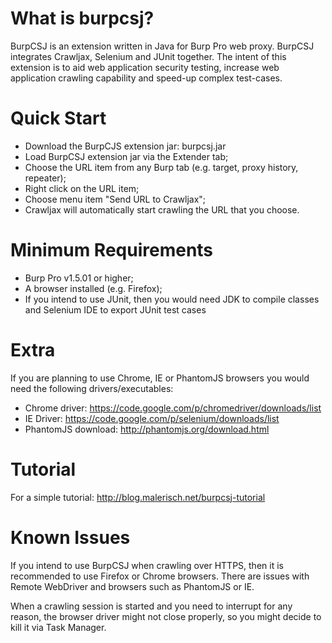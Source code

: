 What is burpcsj?
================

BurpCSJ is an extension written in Java for Burp Pro web proxy. 
BurpCSJ integrates Crawljax, Selenium and JUnit together.
The intent of this extension is to aid web application security testing, increase web application crawling capability and speed-up complex test-cases.

Quick Start
===========

- Download the BurpCJS extension jar: burpcsj.jar 
- Load BurpCSJ extension jar via the Extender tab;
- Choose the URL item from any Burp tab (e.g. target, proxy history, repeater); 
- Right click on the URL item;
- Choose menu item "Send URL to Crawljax";
- Crawljax will automatically start crawling the URL that you choose.

Minimum Requirements
====================

- Burp Pro v1.5.01 or higher;
- A browser installed (e.g. Firefox);
- If you intend to use JUnit, then you would need JDK to compile classes and Selenium IDE to export JUnit test cases

Extra
=====

If you are planning to use Chrome, IE or PhantomJS browsers you would need the following drivers/executables:

- Chrome driver: https://code.google.com/p/chromedriver/downloads/list
- IE Driver: https://code.google.com/p/selenium/downloads/list
- PhantomJS download: http://phantomjs.org/download.html


Tutorial
========

For a simple tutorial: http://blog.malerisch.net/burpcsj-tutorial

Known Issues
============

If you intend to use BurpCSJ when crawling over HTTPS, then it is recommended to use Firefox or Chrome browsers.
There are issues with Remote WebDriver and browsers such as PhantomJS or IE.

When a crawling session is started and you need to interrupt for any reason, the browser driver might not close properly, so you might decide to kill it via Task Manager.